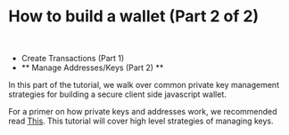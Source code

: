 # How to build a wallet (Part 2 of 2)
<br>

- Create Transactions (Part 1)
- ** Manage Addresses/Keys (Part 2) **

In this part of the tutorial, we walk over common private key management strategies for building a secure client side javascript wallet.

For a primer on how private keys and addresses work, we recommended read [This](). This tutorial will cover high level strategies of managing keys.
